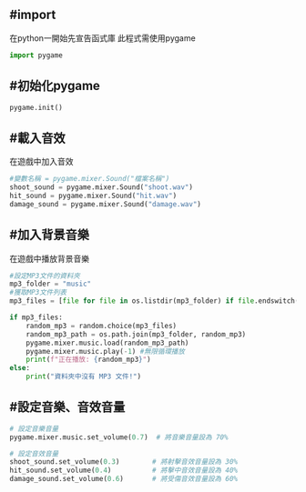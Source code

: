 ## #import
在python一開始先宣告函式庫
此程式需使用pygame
```python
import pygame
```
## #初始化pygame
```python
pygame.init()
```
## #載入音效
在遊戲中加入音效
```python
#變數名稱 = pygame.mixer.Sound("檔案名稱")
shoot_sound = pygame.mixer.Sound("shoot.wav")
hit_sound = pygame.mixer.Sound("hit.wav")
damage_sound = pygame.mixer.Sound("damage.wav")
```
## #加入背景音樂
在遊戲中播放背景音樂
```python
#設定MP3文件的資料夾
mp3_folder = "music"
#獲取MP3文件列表
mp3_files = [file for file in os.listdir(mp3_folder) if file.endswitch(".mp3")]

if mp3_files:
    random_mp3 = random.choice(mp3_files)
    random_mp3_path = os.path.join(mp3_folder, random_mp3)
    pygame.mixer.music.load(random_mp3_path)
    pygame.mixer.music.play(-1) #無限循環播放
    print(f"正在播放: {random_mp3}")
else:
    print("資料夾中沒有 MP3 文件!")
```
## #設定音樂、音效音量
```python
# 設定音樂音量
pygame.mixer.music.set_volume(0.7)  # 將音樂音量設為 70%

# 設定音效音量
shoot_sound.set_volume(0.3)        # 將射擊音效音量設為 30%
hit_sound.set_volume(0.4)          # 將擊中音效音量設為 40%
damage_sound.set_volume(0.6)       # 將受傷音效音量設為 60%
```
